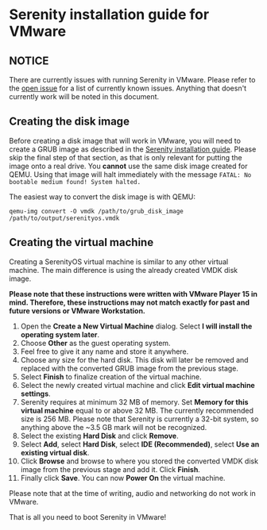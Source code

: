 # Serenity installation guide for VMware

## NOTICE
There are currently issues with running Serenity in VMware. Please refer to the [open issue](https://github.com/SerenityOS/serenity/issues/5716) for a list of currently known issues. Anything that doesn't currently work will be noted in this document.

## Creating the disk image
Before creating a disk image that will work in VMware, you will need to create a GRUB image as described in the [Serenity installation guide](BareMetalInstallation.md). Please skip the final step of that section, as that is only relevant for putting the image onto a real drive. You **cannot** use the same disk image created for QEMU. Using that image will halt immediately with the message ``FATAL: No bootable medium found! System halted.``

The easiest way to convert the disk image is with QEMU:

``
qemu-img convert -O vmdk /path/to/grub_disk_image /path/to/output/serenityos.vmdk
``

## Creating the virtual machine
Creating a SerenityOS virtual machine is similar to any other virtual machine. The main difference is using the already created VMDK disk image.

**Please note that these instructions were written with VMware Player 15 in mind. Therefore, these instructions may not match exactly for past and future versions or VMware Workstation.**

1. Open the **Create a New Virtual Machine** dialog. Select **I will install the operating system later**.
2. Choose **Other** as the guest operating system.
3. Feel free to give it any name and store it anywhere.
4. Choose any size for the hard disk. This disk will later be removed and replaced with the converted GRUB image from the previous stage.
5. Select **Finish** to finalize creation of the virtual machine.
6. Select the newly created virtual machine and click **Edit virtual machine settings**.
7. Serenity requires at minimum 32 MB of memory. Set **Memory for this virtual machine** equal to or above 32 MB. The currently recommended size is 256 MB. Please note that Serenity is currently a 32-bit system, so anything above the ~3.5 GB mark will not be recognized.
8. Select the existing **Hard Disk** and click **Remove**.
9. Select **Add**, select **Hard Disk**, select **IDE (Recommended)**, select **Use an existing virtual disk**.
10. Click **Browse** and browse to where you stored the converted VMDK disk image from the previous stage and add it. Click **Finish**.
11. Finally click **Save**. You can now **Power On** the virtual machine.

Please note that at the time of writing, audio and networking do not work in VMware.

That is all you need to boot Serenity in VMware!

